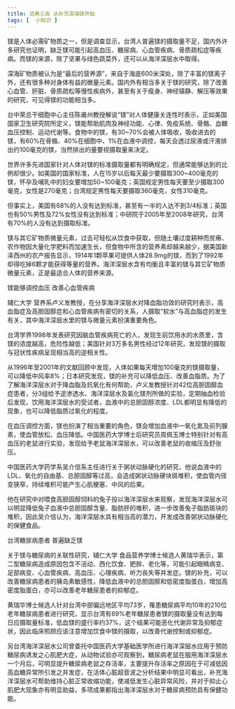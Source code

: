 ```yaml
---
title: 远离三高 从补充深海镁开始
tags: [  小知识 ]
---
```


<p>
镁是人体必需矿物质之一，但是调查显示，台湾人普遍镁的摄取量不足，国内外许多研究也证明，缺乏镁可能引起高血压、糖尿病、心血管疾病、骨质疏松症等疾病。而镁的来源，除了坚果与绿色蔬菜外，还可以从海洋深层水中取得。
</p>

<p>
深海矿物质被认为是“最后的营养源”，来自于海底600米深处，除了丰富的镁离子外，还有很多种对身体有益的微量元素。国内外有相当多关于镁的研究，除了改善心血管、肝脏、骨质疏松等慢性疾病外，甚至有关于瘦身、神经镇静、解压等效果的研究，可见得镁的功能相当多。
</p>

<p>
台中荣总干细胞中心主任陈甫州教授解说“镁”对人体健康关连性时表示，正如美国国家卫生研究院所定义，镁能帮助肌肉及神经功能、心律、免疫系统、骨骼、血糖血压控制、运动代谢等。食物中的镁，有30~70%会被人体吸收，吸收进去的镁，有60%在骨骼、40%在细胞中、1%在血液中调控，每天会透过尿液或汗液排出约100毫克的镁，当然排出的量要视摄取量来决定。
</p>

<p>
世界许多先进国家针对人体对镁的标准摄取量都有明确规定，但通常能够达到的比例却很少。如美国的国家标准，人在15岁以后每天最少要摄取300~400毫克的镁，怀孕及哺乳中的妇女要增加50~100毫克；英国规定男性每天要至少摄取300毫克，女性是270毫克；台湾规定男性每天要摄取360毫克，女性310毫克。
</p>

<p>
但事实上，美国有68%的人没有达到标准，甚至有一半的人达不到3/4标准；英国也有50%男性及72%女性没有达到标准；中研院于2005年至2008年研究，台湾有70%的人没有达到摄取标准。
</p>

<p>
镁与其它矿物质微量元素，过去可轻松从饮食中获取，但随土壤过度耕种而贫瘠、农作物因大量化学肥料而加速生长，但食物中所含的营养素却越来越少，据美国新泽西州的农产报告显示，1914年1颗苹果可提供人体28.9mg的镁，而到了1992年却得吃掉6颗才能获得等量的营养。海洋深层水含有均衡且丰富的镁与其它矿物质微量元素，正是最适合人体的营养来源。
</p>

<p>
镁能够调控血压 改善心血管疾病
</p>

<p>
辅仁大学 营养系卢义发教授，在分享海洋深层水对降血脂功效的研究时表示，高血脂症及高胆固醇症和心血管疾病有密切的关系，人摄取“软水”与高血脂症的发生有关，其中海洋深层水里的镁与微量元素扮演重要角色。
</p>

<p>
台湾学界1998年发表研究因脑血管疾病死亡的人，发现生前饮用水的水质里，含镁的浓度越高，危险性越低；美国针对3万多名男性经过12年研究，发现镁的摄取与冠状性疾病呈现相当高的逆相关性。
</p>

<p>
从1996年至2001年的文献回顾中发现，人体如果每天增加100毫克的镁摄取量，可以降低中风率8%；日本研究发现，镁的补充可以降低血压、改善血脂质。为了了解海洋深层水对于降血脂及抗氧化有何帮助，卢义发教授针对42位高胆固醇血症患者，分3组给予逆渗透水、海洋深层水及氯化镁剂所做的实验，定期抽血检验后发现，饮用海洋深层水的受试者，血液中的总胆固醇浓度、LDL都明显有降低的现象，也可以降低脂质过氧化的程度。
</p>

<p>
在血压调控方面，镁也扮演了相当重要的角色，镁会增加血液中一氧化氮及前列腺素，使血管放松、血压降低。中国医药大学博士后研究员周佩玉博士特别针对有高血压的老鼠进行实验，发现给予老鼠海洋深层水，可以改善老鼠的收缩压及舒张压。
</p>

<p>
中国医药大学药学系吴介信系主任进行关于粥状动脉硬化的研究，他说血液中的LDL、氧化的自由基、总胆固醇等过高，会造成粥状动脉硬块斑堆积，使血管内径变狭窄，持续堆积可能产生心肌梗塞、中风的后果。
</p>

<p>
他在研究中对喂食高胆固醇饲料的兔子投以海洋深层水来观察，发现海洋深层水可以明显降低兔子血液中总胆固醇含量、脂肪肝的堆积，进一步改善兔子脂肪斑块的堆积，因此吴介信认为，海洋深层水具有相当高的潜力，开发成改善粥状动脉硬化的保健食品。
</p>

<p>
台湾糖尿病患者 普遍缺乏镁
</p>

<p>
关于镁与糖尿病的关联性研究，辅仁大学 食品营养学博士候选人黄瑞华表示，第二型糖尿病造成原因包含不活动、西化饮食、肥胖、老化等，可能引起眼睛病变、足部病变、心血管疾病、高血压、心理疾病、听力丧失等并发症。镁的补充，可以改善糖尿病患者的胰岛素敏感性，降低血液中的总胆固醇和低密度脂蛋白，增加高密度脂蛋白，亦可以改善老年糖尿患者的抑郁症。
</p>

<p>
黄瑞华博士候选人针对台湾中部偏远地区平均73岁，罹患糖尿病平均10年的210位老年糖尿病患者进行研究，显示台湾有89%老年糖尿患者镁的摄取量没有达到每日应摄取量标准，低血镁的盛行率约37%，这个结果可能恶化代谢异常及抑郁症状，因此临床照顾应该注意增加饮食中镁的摄取，以改善代谢控制或抑郁症。
</p>

<p>
另台湾海洋深层水公司曾委托中国医药大学基础医学所进行海洋深层水应用于预防糖尿病诱发之心肌肥大症，从动物试验亦可观察到，糖尿病老鼠在服用海洋深层水一个月后，可明显提升糖尿病老鼠之存活率，主要提升存活率之原因在于可减低因高血糖异常所引发之并发症，在活体心脏超音波之分析结果中明显可看出，补充海洋深层水可帮助维持心脏正常收缩功能，使减低发生心脏异常风险，并对于抑止心肌肥大现象亦有明显助益，多项成果都指出海洋深层水对于糖尿病预防具有保健功能。 
</p>
